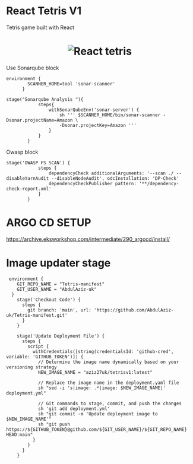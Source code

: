 # React Tetris V1

Tetris game built with React

<h1 align="center">
  <img alt="React tetris " title="#React tetris desktop" src="./images/game.jpg" />
</h1>


Use Sonarqube block 
```
environment {
        SCANNER_HOME=tool 'sonar-scanner'
      }

stage("Sonarqube Analysis "){
            steps{
                withSonarQubeEnv('sonar-server') {
                    sh ''' $SCANNER_HOME/bin/sonar-scanner -Dsonar.projectName=Amazon \
                    -Dsonar.projectKey=Amazon '''
                }
            }
        }
```        

Owasp block
```
stage('OWASP FS SCAN') {
            steps {
                dependencyCheck additionalArguments: '--scan ./ --disableYarnAudit --disableNodeAudit', odcInstallation: 'DP-Check'
                dependencyCheckPublisher pattern: '**/dependency-check-report.xml'
            }
        }
```

# ARGO CD SETUP
https://archive.eksworkshop.com/intermediate/290_argocd/install/

# Image updater stage
```
 environment {
    GIT_REPO_NAME = "Tetris-manifest"
    GIT_USER_NAME = "AbdulAziz-uk"
  }
    stage('Checkout Code') {
      steps {
        git branch: 'main', url: 'https://github.com/AbdulAziz-uk/Tetris-manifest.git'
      }
    }

    stage('Update Deployment File') {
      steps {
        script {
          withCredentials([string(credentialsId: 'github-cred', variable: 'GITHUB_TOKEN')]) {
            // Determine the image name dynamically based on your versioning strategy
            NEW_IMAGE_NAME = "aziz27uk/tetrisv1:latest"

            // Replace the image name in the deployment.yaml file
            sh "sed -i 's|image: .*|image: $NEW_IMAGE_NAME|' deployment.yml"

            // Git commands to stage, commit, and push the changes
            sh 'git add deployment.yml'
            sh "git commit -m 'Update deployment image to $NEW_IMAGE_NAME'"
            sh "git push https://${GITHUB_TOKEN}@github.com/${GIT_USER_NAME}/${GIT_REPO_NAME} HEAD:main"
          }
        }
      }
    }

```

